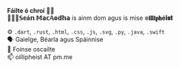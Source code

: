 **Fáilte ó chroí** 👋🏻   
👨🏻‍💻**𝕊𝕖á𝕟 𝕄𝕒𝕔𝔸𝕠𝕕𝕙𝕒** is ainm dom agus is mise **๏𝐢𝐥𝐥𝐢𝐩𝐡é𝐢𝐬𝐭** 

⚙️ `.dart`, `.rust`, `.html`, `.css`, `.js`, `.svg`, `.py`, `.java`, `.swift`  
🗣 Gaielge, Béarla agus Spáinnise  
🌱 Foinse oscailte  
📫 oillipheist AT pm.me  

<!---
oillipheist/oillipheist is a ✨ special ✨ repository because its `README.md` (this file) appears on your GitHub profile.
You can click the Preview link to take a look at your changes.
--->
